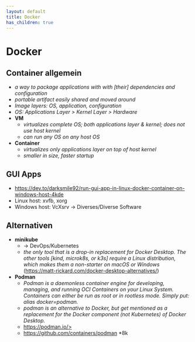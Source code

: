 ```yaml
---
layout: default
title: Docker
has_children: true
---
```


# Docker

## Container allgemein
- *a way to package applications with with [their] dependencies and configuration*
- *portable artifact easily shared and moved around*
- *Image layers: OS, application, configuration*
- *OS: Applications Layer > Kernel Layer > Hardware*
- **VM**
    - *virtualizes complete OS; both applications layer & kernel; does not use host kernel*
    - *can run any OS on any host OS*
- **Container**
    - *virtualizes only applications layer on top of host kernel*
    - *smaller in size, faster startup*


## GUI Apps
- <https://dev.to/darksmile92/run-gui-app-in-linux-docker-container-on-windows-host-4kde>
- Linux host: xvfb, xorg
- Windows host: VcXsrv → Diverses/Diverse Software


## Alternativen
- **minikube**
    - → DevOps/Kubernetes
    - *the only tool that is a drop-in replacement for Docker Desktop. The other tools [kind, microk8s, or k3s] require a Linux distribution, which makes them a non-starter on macOS or Windows* (<https://matt-rickard.com/docker-desktop-alternatives/>)
- **Podman**
    - *Podman is a daemonless container engine for developing, managing, and running OCI Containers on your Linux System. Containers can either be run as root or in rootless mode. Simply put: alias docker=podman.*
    - *podman is an alternative to Docker, but get mentioned as a replacement for the Docker component (not Kubernetes) of Docker Desktop.*
    - https://podman.io/>
    - <https://github.com/containers/podman> *8k
